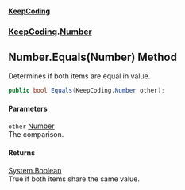 #### [KeepCoding](index.md 'index')
### [KeepCoding](KeepCoding.md 'KeepCoding').[Number](Number.md 'KeepCoding.Number')
## Number.Equals(Number) Method
Determines if both items are equal in value.  
```csharp
public bool Equals(KeepCoding.Number other);
```
#### Parameters
<a name='KeepCoding.Number.Equals(KeepCoding.Number).other'></a>
`other` [Number](Number.md 'KeepCoding.Number')  
The comparison.
  
#### Returns
[System.Boolean](https://docs.microsoft.com/en-us/dotnet/api/System.Boolean 'System.Boolean')  
True if both items share the same value.
